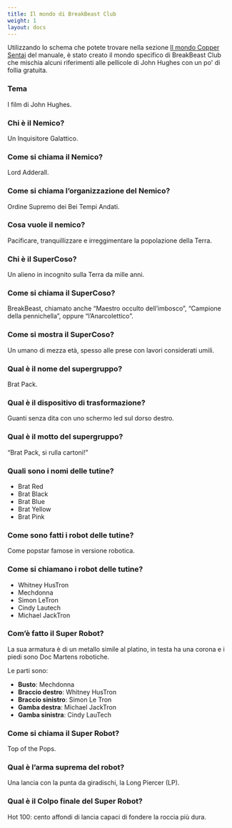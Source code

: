 ```yaml
---
title: Il mondo di BreakBeast Club
weight: 1
layout: docs
---
```

Utilizzando lo schema che potete trovare nella sezione <a href="/manuale/world-building/">Il mondo Copper Sentai</a> del manuale, è stato creato il mondo specifico di BreakBeast Club che mischia alcuni riferimenti alle pellicole di John Hughes con un po' di follia gratuita.

### Tema 
I film di John Hughes.

### Chi è il Nemico? 
Un Inquisitore Galattico.

### Come si chiama il Nemico?
Lord Adderall.

### Come si chiama l’organizzazione del Nemico? 
Ordine Supremo dei Bei Tempi Andati.

### Cosa vuole il nemico? 
Pacificare, tranquillizzare e irreggimentare la popolazione della Terra.

### Chi è il SuperCoso? 
Un alieno in incognito sulla Terra da mille anni.

### Come si chiama il SuperCoso? 
BreakBeast, chiamato anche “Maestro occulto dell’imbosco”, “Campione della pennichella”, oppure “l’Anarcolettico”.

### Come si mostra il SuperCoso? 
Un umano di mezza età, spesso alle prese con lavori considerati umili.

### Qual è il nome del supergruppo? 
Brat Pack.

### Qual è il dispositivo di trasformazione? 
Guanti senza dita con uno schermo led sul dorso destro.

### Qual è il motto del supergruppo? 
“Brat Pack, si rulla cartoni!”

### Quali sono i nomi delle tutine?

- Brat Red
- Brat Black
- Brat Blue
- Brat Yellow
- Brat Pink

### Come sono fatti i robot delle tutine? 
Come popstar famose in versione robotica.

### Come si chiamano i robot delle tutine?

- Whitney HusTron
- Mechdonna
- Simon LeTron
- Cindy Lautech
- Michael JackTron

### Com’è fatto il Super Robot?
La sua armatura è di un metallo simile al platino, in testa ha una corona e i piedi sono Doc Martens robotiche.

Le parti sono:

- <b>Busto</b>: Mechdonna
- <b>Braccio destro</b>: Whitney HusTron
- <b>Braccio sinistro</b>: Simon Le Tron
- <b>Gamba destra</b>: Michael JackTron
- <b>Gamba sinistra</b>: Cindy LauTech

### Come si chiama il Super Robot? 
Top of the Pops.

### Qual è l’arma suprema del robot? 
Una lancia con la punta da giradischi, la Long Piercer (LP).

### Qual è il Colpo finale del Super Robot? 
Hot 100: cento affondi di lancia capaci di fondere la roccia più dura.